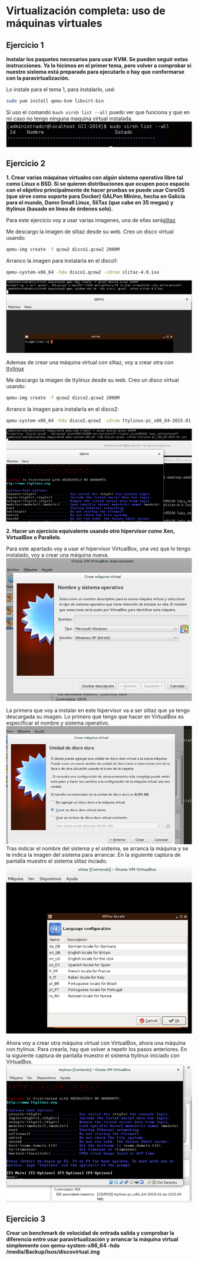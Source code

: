 
Virtualización completa: uso de máquinas virtuales
====================================================================

Ejercicio 1
-----------

**Instalar los paquetes necesarios para usar KVM. Se pueden seguir estas instrucciones. Ya lo hicimos en el primer tema, pero volver a comprobar si nuestro sistema está preparado para ejecutarlo o hay que conformarse con la paravirtualización.**

Lo instale para el tema 1, para instalarlo, usé:
```bash
sudo yum install qemu-kvm libvirt-bin
```
Si uso el comando ``bash virsh list --all`` puedo ver que funciona y que en mi caso no tengo ninguna maquina virtual instalada.
![1_1.png](./capturas/t6/1_1.png)


Ejercicio 2
-----------

**1. Crear varias máquinas virtuales con algún sistema operativo libre tal como Linux o BSD. Si se quieren distribuciones que ocupen poco espacio con el objetivo principalmente de hacer pruebas se puede usar CoreOS (que sirve como soporte para Docker) GALPon Minino, hecha en Galicia para el mundo, Damn Small Linux, SliTaz (que cabe en 35 megas) y ttylinux (basado en línea de órdenes solo).**

Para este ejercicio voy a usar varias imagenes, una de ellas será[slitaz](http://www.slitaz.org/en/)

Me descargo la imagen de slitaz desde su web.
Creo un disco virtual usando:
```bash
qemu-img create -f qcow2 disco1.qcow2 2000M
```
Arranco la imagen para instalarla en el disco1:
```bash
qemu-system-x86_64 -hda disco1.qcow2 -cdrom slitaz-4.0.iso
```
![2_2.png](./capturas/t6/2_2.png)
![2_1.png](./capturas/t6/2_1.png)

Ademas de crear una máquina virtual con slitaz, voy a crear otra con [ttylinux](http://ttylinux.net/Download/)

Me descargo la imagen de ttylinux desde su web.
Creo un disco virtual usando:
```bash
qemu-img create -f qcow2 disco2.qcow2 2000M
```
Arranco la imagen para instalarla en el disco2:
```bash
qemu-system-x86_64 -hda disco2.qcow2 -cdrom ttylinux-pc_x86_64-2015.01.iso 
```
![2_3.png](./capturas/t6/2_3.png)
![2_4.png](./capturas/t6/2_4.png)

**2. Hacer un ejercicio equivalente usando otro hipervisor como Xen, VirtualBox o Parallels.**

Para este apartado voy a usar el hipervisor VirtualBox, una vez que lo tengo instalado, voy a crear una máquina nueva.
![2_5.png](./capturas/t6/2_5.png)

La primera que voy a instalar en este hipervisor va a ser slitaz que ya tengo descargada su imagen.
Lo primero que tengo que hacer en VirtualBox es especificar el nombre y sistema operativo.
![2_6.png](./capturas/t6/2_6.png)
Tras indicar el nombre del sistema y el sistema, se arranca la máquina y se le indica la imagen del sistema para arrancar. En la siguiente captura de pantalla muestro el sistema slitaz inciado.
![2_7.png](./capturas/t6/2_7.png)

Ahora voy a crear otra máquina virtual con VirtualBox, ahora una máquina con ttylinux. Para crearla, hay que volver a repetir los pasos anteriores. En la siguiente captura de pantalla muestro el sistema ttylinux iniciado con VirtualBox.
![2_8.png](./capturas/t6/2_8.png)


Ejercicio 3
-----------

**Crear un benchmark de velocidad de entrada salida y comprobar la diferencia entre usar paravirtualización y arrancar la máquina virtual simplemente con qemu-system-x86_64 -hda /media/Backup/Isos/discovirtual.img**




